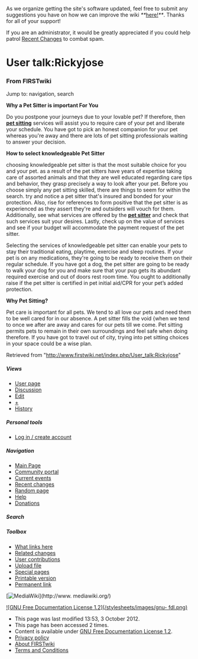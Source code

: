 As we organize getting the site's software updated, feel free to submit any
suggestions you have on how we can improve the wiki
_**_[here!](/index.php/User:Hallry/Suggestions "User:Hallry/Suggestions"
)_**_. Thanks for all of your support!

If you are an administrator, it would be greatly appreciated if you could help
patrol [Recent Changes](/index.php/Special:Recentchanges
"Special:Recentchanges" ) to combat spam.

# User talk:Rickyjose

### From FIRSTwiki

Jump to: navigation, search

**Why a Pet Sitter is important For You**

Do you postpone your journeys due to your lovable pet? If therefore, then
**[pet sitting](http://www.petsitting.com/ "http://www.petsitting.com/" )**
services will assist you to require care of your pet and liberate your
schedule. You have got to pick an honest companion for your pet whereas you're
away and there are lots of pet sitting professionals waiting to answer your
decision.

**How to select knowledgeable Pet Sitter**

choosing knowledgeable pet sitter is that the most suitable choice for you and
your pet. as a result of the pet sitters have years of expertise taking care
of assorted animals and that they are well educated regarding care tips and
behavior, they grasp precisely a way to look after your pet. Before you choose
simply any pet sitting skilled, there are things to seem for within the
search. try and notice a pet sitter that's insured and bonded for your
protection. Also, rise for references to form positive that the pet sitter is
as experienced as they assert they're and outsiders will vouch for them.
Additionally, see what services are offered by the **[pet
sitter](http://www.petsitting.com/ "http://www.petsitting.com/" )** and check
that such services suit your desires. Lastly, check up on the value of
services and see if your budget will accommodate the payment request of the
pet sitter.

Selecting the services of knowledgeable pet sitter can enable your pets to
stay their traditional eating, playtime, exercise and sleep routines. If your
pet is on any medications, they're going to be ready to receive them on their
regular schedule. If you have got a dog, the pet sitter are going to be ready
to walk your dog for you and make sure that your pup gets its abundant
required exercise and out of doors rest room time. You ought to additionally
raise if the pet sitter is certified in pet initial aid/CPR for your pet’s
added protection.

**Why Pet Sitting?**

Pet care is important for all pets. We tend to all love our pets and need them
to be well cared for in our absence. A pet sitter fills the void {when we tend
to once we after are away and cares for our pets till we come. Pet sitting
permits pets to remain in their own surroundings and feel safe when doing
therefore. If you have got to travel out of city, trying into pet sitting
choices in your space could be a wise plan.

Retrieved from "<http://www.firstwiki.net/index.php/User_talk:Rickyjose>"

##### Views

  * [User page](/index.php?title=User:Rickyjose&action=edit)
  * [Discussion](/index.php/User_talk:Rickyjose)
  * [Edit](/index.php?title=User_talk:Rickyjose&action=edit)
  * [+](/index.php?title=User_talk:Rickyjose&action=edit&section=new)
  * [History](/index.php?title=User_talk:Rickyjose&action=history)

##### Personal tools

  * [Log in / create account](/index.php?title=Special:Userlogin&returnto=User_talk:Rickyjose)

[](/index.php/Main_Page "Main Page" )

##### Navigation

  * [Main Page](/index.php/Main_Page)
  * [Community portal](/index.php/FIRSTwiki:Community_portal)
  * [Current events](/index.php/Current_events)
  * [Recent changes](/index.php/Special:Recentchanges)
  * [Random page](/index.php/Special:Random)
  * [Help](/index.php/FIRSTwiki:Help)
  * [Donations](/index.php/FIRSTwiki:Site_support)

##### Search



##### Toolbox

  * [What links here](/index.php/Special:Whatlinkshere/User_talk:Rickyjose)
  * [Related changes](/index.php/Special:Recentchangeslinked/User_talk:Rickyjose)
  * [User contributions](/index.php/Special:Contributions/Rickyjose)
  * [Upload file](/index.php/Special:Upload)
  * [Special pages](/index.php/Special:Specialpages)
  * [Printable version](/index.php?title=User_talk:Rickyjose&printable=yes)
  * [Permanent link](/index.php?title=User_talk:Rickyjose&oldid=913955)

[![MediaWiki](/skins/common/images/poweredby_mediawiki_88x31.png)](http://www.
mediawiki.org/)

[![GNU Free Documentation License 1.2](/stylesheets/images/gnu-
fdl.png)](http://www.gnu.org/copyleft/fdl.html)

  * This page was last modified 13:53, 3 October 2012.
  * This page has been accessed 2 times.
  * Content is available under [GNU Free Documentation License 1.2](http://www.gnu.org/copyleft/fdl.html "http://www.gnu.org/copyleft/fdl.html" ).
  * [Privacy policy](/index.php/FIRSTwiki:Privacy_policy "FIRSTwiki:Privacy policy" )
  * [About FIRSTwiki](/index.php/FIRSTwiki:About "FIRSTwiki:About" )
  * [Terms and Conditions](/index.php/FIRSTwiki:Terms_and_conditions "FIRSTwiki:Terms and conditions" )

